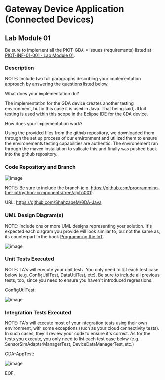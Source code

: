 # Gateway Device Application (Connected Devices)

## Lab Module 01

Be sure to implement all the PIOT-GDA-* issues (requirements) listed at [PIOT-INF-01-001 - Lab Module 01](https://github.com/orgs/programming-the-iot/projects/1#column-9974937).

### Description

NOTE: Include two full paragraphs describing your implementation approach by answering the questions listed below.

What does your implementation do? 

The implementation for the GDA device creates another testing environment, but in this case it is used in Java.
That being said, JUnit testing is used within this scope in the Eclipse IDE for the GDA device. 

How does your implementation work?

Using the provided files from the github repository, we downloaded them through the set up process of our 
environment and utilized them to ensure the environements testing capabilities are authentic. The environement
ran through the maven installation to validate this and finally was pushed back into the github repository. 

### Code Repository and Branch

![image](https://github.com/JadEletry/book-exercise-docs/assets/71851213/6f5eba7b-31d1-478a-bc96-f4866ecf6770)


NOTE: Be sure to include the branch (e.g. https://github.com/programming-the-iot/python-components/tree/alpha001).

URL: https://github.com/ShahzabeM/GDA-Java

### UML Design Diagram(s)

NOTE: Include one or more UML designs representing your solution. It's expected each
diagram you provide will look similar to, but not the same as, its counterpart in the
book [Programming the IoT](https://learning.oreilly.com/library/view/programming-the-internet/9781492081401/).

![image](https://github.com/JadEletry/book-exercise-docs/assets/71851213/6af94d00-05bc-4e1e-b81d-f1ee8eefd36a)


### Unit Tests Executed

NOTE: TA's will execute your unit tests. You only need to list each test case below
(e.g. ConfigUtilTest, DataUtilTest, etc). Be sure to include all previous tests, too,
since you need to ensure you haven't introduced regressions.

ConfigUtilTest:

![image](https://github.com/JadEletry/book-exercise-docs/assets/71851213/4131ee84-e122-4c35-840c-aa44056088dd)



### Integration Tests Executed

NOTE: TA's will execute most of your integration tests using their own environment, with
some exceptions (such as your cloud connectivity tests). In such cases, they'll review
your code to ensure it's correct. As for the tests you execute, you only need to list each
test case below (e.g. SensorSimAdapterManagerTest, DeviceDataManagerTest, etc.)

GDA-AppTest:

![image](https://github.com/JadEletry/book-exercise-docs/assets/71851213/ade6c326-0669-4145-b228-1b81c0199027)

EOF.

